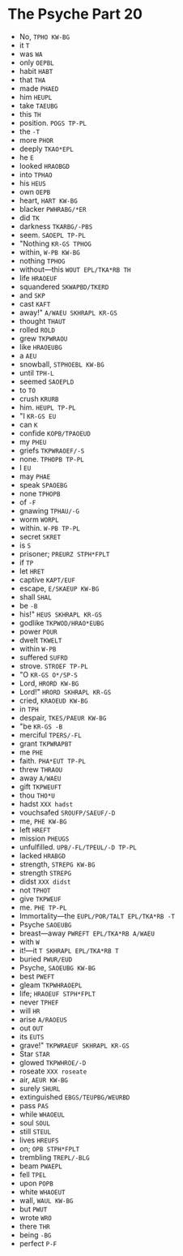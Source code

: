 # The Psyche Part 20

* No, `TPHO KW-BG`
* it `T`
* was `WA`
* only `OEPBL`
* habit `HABT`
* that `THA`
* made `PHAED`
* him `HEUPL`
* take `TAEUBG`
* this `TH`
* position. `POGS TP-PL`
* the `-T`
* more `PHOR`
* deeply `TKAO*EPL`
* he `E`
* looked `HRAOBGD`
* into `TPHAO`
* his `HEUS`
* own `OEPB`
* heart, `HART KW-BG`
* blacker `PWHRABG/*ER`
* did `TK`
* darkness `TKARBG/-PBS`
* seem. `SAOEPL TP-PL`
* "Nothing `KR-GS TPHOG`
* within, `W-PB KW-BG`
* nothing `TPHOG`
* without—this `WOUT EPL/TKA*RB TH`
* life `HRAOEUF`
* squandered `SKWAPBD/TKERD`
* and `SKP`
* cast `KAFT`
* away!" `A/WAEU SKHRAPL KR-GS`
* thought `THAUT`
* rolled `ROLD`
* grew `TKPWRAOU`
* like `HRAOEUBG`
* a `AEU`
* snowball, `STPHOEBL KW-BG`
* until `TPH-L`
* seemed `SAOEPLD`
* to `TO`
* crush `KRURB`
* him. `HEUPL TP-PL`
* "I `KR-GS EU`
* can `K`
* confide `KOPB/TPAOEUD`
* my `PHEU`
* griefs `TKPWRAOEF/-S`
* none. `TPHOPB TP-PL`
* I `EU`
* may `PHAE`
* speak `SPAOEBG`
* none `TPHOPB`
* of `-F`
* gnawing `TPHAU/-G`
* worm `WORPL`
* within. `W-PB TP-PL`
* secret `SKRET`
* is `S`
* prisoner; `PREURZ STPH*FPLT`
* if `TP`
* let `HRET`
* captive `KAPT/EUF`
* escape, `E/SKAEUP KW-BG`
* shall `SHAL`
* be `-B`
* his!" `HEUS SKHRAPL KR-GS`
* godlike `TKPWOD/HRAO*EUBG`
* power `POUR`
* dwelt `TKWELT`
* within `W-PB`
* suffered `SUFRD`
* strove. `STROEF TP-PL`
* "O `KR-GS O*/SP-S`
* Lord, `HRORD KW-BG`
* Lord!" `HRORD SKHRAPL KR-GS`
* cried, `KRAOEUD KW-BG`
* in `TPH`
* despair, `TKES/PAEUR KW-BG`
* "be `KR-GS -B`
* merciful `TPERS/-FL`
* grant `TKPWRAPBT`
* me `PHE`
* faith. `PHA*EUT TP-PL`
* threw `THRAOU`
* away `A/WAEU`
* gift `TKPWEUFT`
* thou `THO*U`
* hadst `XXX hadst`
* vouchsafed `SROUFP/SAEUF/-D`
* me, `PHE KW-BG`
* left `HREFT`
* mission `PHEUGS`
* unfulfilled. `UPB/-FL/TPEUL/-D TP-PL`
* lacked `HRABGD`
* strength, `STREPG KW-BG`
* strength `STREPG`
* didst `XXX didst`
* not `TPHOT`
* give `TKPWEUF`
* me. `PHE TP-PL`
* Immortality—the `EUPL/POR/TALT EPL/TKA*RB -T`
* Psyche `SAOEUBG`
* breast—away `PWREFT EPL/TKA*RB A/WAEU`
* with `W`
* it!—it `T SKHRAPL EPL/TKA*RB T`
* buried `PWUR/EUD`
* Psyche, `SAOEUBG KW-BG`
* best `PWEFT`
* gleam `TKPWHRAOEPL`
* life; `HRAOEUF STPH*FPLT`
* never `TPHEF`
* will `HR`
* arise `A/RAOEUS`
* out `OUT`
* its `EUTS`
* grave!" `TKPWRAEUF SKHRAPL KR-GS`
* Star `STAR`
* glowed `TKPWHROE/-D`
* roseate `XXX roseate`
* air, `AEUR KW-BG`
* surely `SHURL`
* extinguished `EBGS/TEUPBG/WEURBD`
* pass `PAS`
* while `WHAOEUL`
* soul `SOUL`
* still `STEUL`
* lives `HREUFS`
* on; `OPB STPH*FPLT`
* trembling `TREPL/-BLG`
* beam `PWAEPL`
* fell `TPEL`
* upon `POPB`
* white `WHAOEUT`
* wall, `WAUL KW-BG`
* but `PWUT`
* wrote `WRO`
* there `THR`
* being `-BG`
* perfect `P-F`
